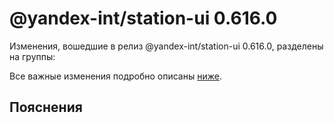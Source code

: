 # @yandex-int/station-ui 0.616.0

<!-- ЧЕЛОВЕЧЕСКОЕ ВСТУПЛЕНИЕ -->

Изменения, вошедшие в релиз @yandex-int/station-ui 0.616.0, разделены на группы:

Все важные изменения подробно описаны [ниже](#Пояснения).

## Пояснения

